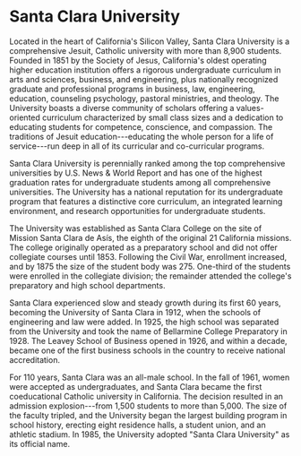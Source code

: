 Santa Clara University
======================

Located in the heart of California's Silicon Valley, Santa Clara University is a comprehensive Jesuit, Catholic university with more than 8,900 students. Founded in 1851 by the Society of Jesus, California's oldest operating higher education institution offers a rigorous undergraduate curriculum in arts and sciences, business, and engineering, plus nationally recognized graduate and professional programs in business, law, engineering, education, counseling psychology, pastoral ministries, and theology. The University boasts a diverse community of scholars offering a values-oriented curriculum characterized by small class sizes and a dedication to educating students for competence, conscience, and compassion. The traditions of Jesuit education---educating the whole person for a life of service---run deep in all of its curricular and co-curricular programs.

Santa Clara University is perennially ranked among the top comprehensive universities by U.S. News & World Report and has one of the highest graduation rates for undergraduate students among all comprehensive universities. The University has a national reputation for its undergraduate program that features a distinctive core curriculum, an integrated learning environment, and research opportunities for undergraduate students.

The University was established as Santa Clara College on the site of Mission Santa Clara de Asís, the eighth of the original 21 California missions. The college originally operated as a preparatory school and did not offer collegiate courses until 1853. Following the Civil War, enrollment increased, and by 1875 the size of the student body was 275. One-third of the students were enrolled in the collegiate division; the remainder attended the college's preparatory and high school departments.

Santa Clara experienced slow and steady growth during its first 60 years, becoming the University of Santa Clara in 1912, when the schools of engineering and law were added. In 1925, the high school was separated from the University and took the name of Bellarmine College Preparatory in 1928. The Leavey School of Business opened in 1926, and within a decade, became one of the first business schools in the country to receive national accreditation.

For 110 years, Santa Clara was an all-male school. In the fall of 1961, women were accepted as undergraduates, and Santa Clara became the first coeducational Catholic university in California. The decision resulted in an admission explosion---from 1,500 students to more than 5,000. The size of the faculty tripled, and the University began the largest building program in school history, erecting eight residence halls, a student union, and an athletic stadium. In 1985, the University adopted "Santa Clara University" as its official name.
